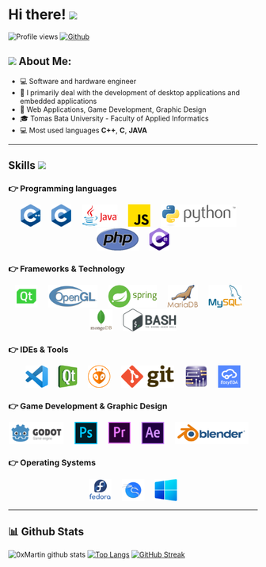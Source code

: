 # Hi there! <img src="https://github.com/TheDudeThatCode/TheDudeThatCode/blob/master/Assets/Hi.gif" width="35" />

![Profile views](https://visitor-badge.glitch.me/badge?page_id=0xMartin)
[![Github](https://img.shields.io/github/followers/0xMartin?label=Follow&style=social)](https://github.com/0xMartin)

## <img src="https://github.com/TheDudeThatCode/TheDudeThatCode/blob/master/Assets/Developer.gif" width="45" /> About Me:
- ‍💻 Software and hardware engineer
- :star2: I primarily deal with the development of desktop applications and embedded applications
- 🌌 Web Applications, Game Development, Graphic Design
- 🎓 Tomas Bata University - Faculty of Applied Informatics
- 💻 Most used languages **C++**, **C**, **JAVA**

---

## Skills <img src = "https://media2.giphy.com/media/QssGEmpkyEOhBCb7e1/giphy.gif?cid=ecf05e47a0n3gi1bfqntqmob8g9aid1oyj2wr3ds3mg700bl&rid=giphy.gif" width = 32px>
### 👉 Programming languages
<p align="center" >
      <img src="./icons/lang/cpp.png" alt="C++" height="45"/> 
      &emsp;
      <img src="./icons/lang/c.png" alt="C" height="45"/> 
      &emsp;
      <img src="./icons/lang/java.png" alt="JAVA" height="45"/> 
      &emsp;
      <img src="./icons/lang/js.png" alt="JS" height="45"/> 
      &emsp;
      <img src="./icons/lang/python.png" alt="PYTHON" height="45"/> 
      &emsp;
      <img src="./icons/lang/php.png" alt="PHP" height="45"/> 
      &emsp;
      <img src="./icons/lang/c-sharp.png" alt="C#" height="45"/> 
</p4>

### 👉 Frameworks & Technology
<p align="center" >
      <img src="./icons/framework/qt.png" alt="QT" height="45"/> 
      &emsp;
      <img src="./icons/framework/opengl.png" alt="OPEN GL" height="45"/> 
      &emsp;
      <img src="./icons/framework/spring.png" alt="SPRING" height="45"/> 
      &emsp;
      <img src="./icons/framework/mariadb.png" alt="MARIA DB" height="45"/> 
      &emsp;
      <img src="./icons/framework/mysql.png" alt="MY SQL" height="45"/> 
      &emsp;
      <img src="./icons/framework/mongodb.png" alt="MONGO DB" height="45"/> 
      &emsp;
      <img src="./icons/framework/bash.svg" alt="BASH" height="45"/> 
</p>

### 👉 IDEs & Tools
<p align="center" >
      <img src="./icons/tools/vscode.png" alt="VS CODE" height="45"/> 
      &emsp;
      <img src="./icons/tools/qtcreator.png" alt="QT CREATOR" height="45"/> 
      &emsp;
      <img src="./icons/tools/platformio.png" alt="PLATFORM.IO" height="45"/> 
      &emsp;
      <img src="./icons/tools/git.png" alt="GIT" height="45"/> 
      &emsp;
      <img src="./icons/tools/multisim.png" alt="Multisim/Ultiboard" height="45"/> 
      &emsp;
      <img src="./icons/tools/easyeda.png" alt="EasyEDA" height="45"/> 
</p>

### 👉 Game Development & Graphic Design
<p align="center" >
      <img src="./icons/graphics/godot.svg" alt="GODOT" height="45"/> 
      &emsp;
      <img src="./icons/graphics/photoshop.png" alt="PHOTOSHOP" height="45"/> 
      &emsp;
      <img src="./icons/graphics/premiere.png" alt="PREMIERE" height="45"/> 
      &emsp;
      <img src="./icons/graphics/after_effects.png" alt="AFTER EFFECTS" height="45"/> 
      &emsp;
      <img src="./icons/graphics/blender.png" alt="BLENDER" height="45"/> 
      &emsp;
</p>

### 👉 Operating Systems
<p align="center" >
      <img src="./icons/sys/fedora.png" alt="FEDORA" height="45"/> 
      &emsp;
      <img src="./icons/sys/kali.png" alt="KALI" height="45"/> 
      &emsp;
      <img src="./icons/sys/win.png" alt="WINDOWS" height="45"/> 
</p>


---

## 📊 Github Stats
![0xMartin github stats](https://github-readme-stats.vercel.app/api?username=0xMartin&show_icons=true&title_color=ffc857&icon_color=8ac926&text_color=daf7dc&bg_color=151515&hide=issues&count_private=true&include_all_commits=true)
[![Top Langs](https://github-readme-stats.vercel.app/api/top-langs/?username=0xMartin&layout=compact&text_color=daf7dc&bg_color=151515&hide=php)](https://github.com/anuraghazra/github-readme-stats)
[![GitHub Streak](https://github-readme-streak-stats.herokuapp.com/?user=0xMartin&theme=dark)](https://git.io/streak-stats)

